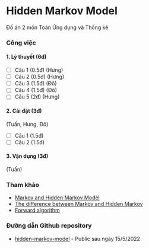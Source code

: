 # Hidden Markov Model
Đồ án 2 môn Toán Ứng dụng và Thống kê

### Công việc
#### 1. Lý thuyết (6đ)
- [ ] Câu 1 (0.5đ) (Hưng)
- [ ] Câu 2 (0.5đ) (Hưng)
- [ ] Câu 3 (1.5đ) (Đô)
- [ ] Câu 4 (1.5đ) (Đô)
- [ ] Câu 5 (2đ) (Hưng)
#### 2. Cài đặt (3đ)
(Tuấn, Hưng, Đô)
- [ ] Câu 1 (1.5đ)
- [ ] Câu 2 (1.5đ)
#### 3. Vận dụng (3đ)
(Tuấn)

### Tham khảo
- [Markov and Hidden Markov Model](https://towardsdatascience.com/markov-and-hidden-markov-model-3eec42298d75)
- [The difference between Markov and Hidden Markov](https://stackoverflow.com/a/24419604)
- [Forward algorithm](http://www.adeveloperdiary.com/data-science/machine-learning/forward-and-backward-algorithm-in-hidden-markov-model/)

### Đường dẫn Github repository
- [hidden-markov-model](https://github.com/huynhtuan17ti/hidden-markov-model/tree/main/problem_3) - Public sau ngày 15/5/2022